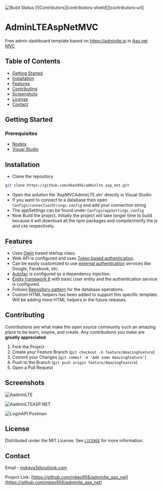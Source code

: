 ![Build Status](https://github.com/mkeo956/adminlte_asp_net/workflows/Build%20the%20project/badge.svg)
[![Contributors][contributors-shield]][contributors-url]

# AdminLTEAspNetMVC
Free admin dashboard template based on https://adminlte.io in [Asp.net MVC](https://dotnet.microsoft.com/apps/aspnet/mvc)

## Table of Contents
* [Getting Started](#getting-started)
* [Installation](#installation)
* [Features](#features)
* [Contributing](#contributing)
* [Screenshots](#Screenshots)
* [License](#license)
* [Contact](#contact)



## Getting Started
### Prerequisites
- [Nodejs](https://nodejs.org/en/download/)
- [Visual Studio](https://visualstudio.microsoft.com/)


## Installation

- Clone the repository
```sh
git clone https://github.com/mkeo956/adminlte_asp_net.git
```
- Open the solution file 'AspMVCAdminLTE.sln' directly in Visual Studio
- If you want to connect to a database then open ```Configs/connectionStrings.config``` and add your connection string
- The appSettings can be found under ```Configs/appSettings.config```
- Now Build the project, initially the project will take longer time to build because it will download all the npm packages and compile/minify the js and css respectively.



## Features
- Uses [Owin](https://docs.microsoft.com/en-us/aspnet/aspnet/overview/owin-and-katana/owin-startup-class-detection) based startup class.
- Web API is configured and uses [Token based authentication](https://www.c-sharpcorner.com/UploadFile/ff2f08/token-based-authentication-using-Asp-Net-web-api-owin-and-i/).
- Can be easily customized to use [external authentication](https://docs.microsoft.com/en-us/aspnet/web-api/overview/security/external-authentication-services) services like Google, Facebook, etc.
- [Autofac](https://autofaccn.readthedocs.io/en/latest/getting-started/)  is configured as a dependency injection.
-  [Entity framework 6](https://docs.microsoft.com/en-us/ef/ef6/) with basic User entity and the authentication service is configured.
- Follows [Repository pattern](https://deviq.com/repository-pattern/) for the database operations.
- Custom HTML helpers has been added to support this specific template. Will be adding more HTML helpers in the future releases.

## Contributing

Contributions are what make the open source community such an amazing place to be learn, inspire, and create. Any contributions you make are **greatly appreciated**.

1. Fork the Project
2. Create your Feature Branch (`git checkout -b feature/AmazingFeature`)
3. Commit your Changes (`git commit -m 'Add some AmazingFeature'`)
4. Push to the Branch (`git push origin feature/AmazingFeature`)
5. Open a Pull Request


## Screenshots
![AadminLTE](https://i.imgur.com/mHSXd4P.png)

![AadminLTEASP.NET](https://i.imgur.com/50ZTcKk.gif)

![LoginAPI Postman](https://i.imgur.com/uREBifI.png)


<!-- LICENSE -->
## License

Distributed under the MIT License. See [`LICENSE`](https://github.com/mkeo956/adminlte_asp_net/blob/master/LICENSE) for more information.

<!-- CONTACT -->
## Contact

Email - mdraya3@outlook.com

Project Link: [https://github.com/mkeo956/adminlte_asp_net](https://github.com/mkeo956/adminlte_asp_net)
